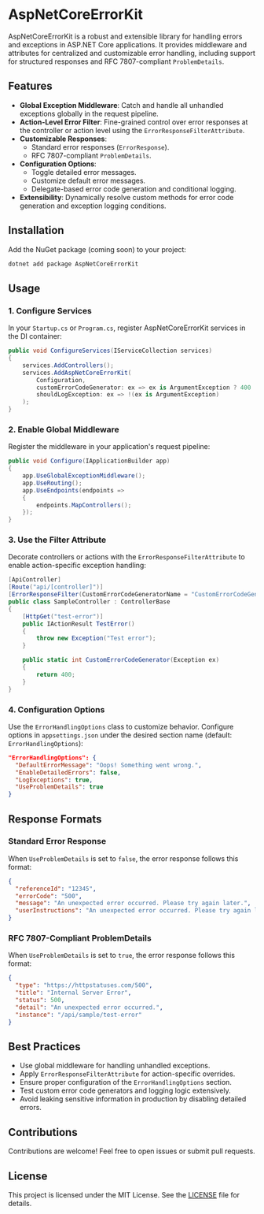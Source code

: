 
# AspNetCoreErrorKit

AspNetCoreErrorKit is a robust and extensible library for handling errors and exceptions in ASP.NET Core applications. It provides middleware and attributes for centralized and customizable error handling, including support for structured responses and RFC 7807-compliant `ProblemDetails`.

## Features

- **Global Exception Middleware**: Catch and handle all unhandled exceptions globally in the request pipeline.
- **Action-Level Error Filter**: Fine-grained control over error responses at the controller or action level using the `ErrorResponseFilterAttribute`.
- **Customizable Responses**:
  - Standard error responses (`ErrorResponse`).
  - RFC 7807-compliant `ProblemDetails`.
- **Configuration Options**:
  - Toggle detailed error messages.
  - Customize default error messages.
  - Delegate-based error code generation and conditional logging.
- **Extensibility**: Dynamically resolve custom methods for error code generation and exception logging conditions.

## Installation

Add the NuGet package (coming soon) to your project:

```bash
dotnet add package AspNetCoreErrorKit
```

## Usage

### 1. Configure Services

In your `Startup.cs` or `Program.cs`, register AspNetCoreErrorKit services in the DI container:

```csharp
public void ConfigureServices(IServiceCollection services)
{
    services.AddControllers();
    services.AddAspNetCoreErrorKit(
        Configuration,
        customErrorCodeGenerator: ex => ex is ArgumentException ? 400 : 500,
        shouldLogException: ex => !(ex is ArgumentException)
    );
}
```

### 2. Enable Global Middleware

Register the middleware in your application's request pipeline:

```csharp
public void Configure(IApplicationBuilder app)
{
    app.UseGlobalExceptionMiddleware();
    app.UseRouting();
    app.UseEndpoints(endpoints =>
    {
        endpoints.MapControllers();
    });
}
```

### 3. Use the Filter Attribute

Decorate controllers or actions with the `ErrorResponseFilterAttribute` to enable action-specific exception handling:

```csharp
[ApiController]
[Route("api/[controller]")]
[ErrorResponseFilter(CustomErrorCodeGeneratorName = "CustomErrorCodeGenerator")]
public class SampleController : ControllerBase
{
    [HttpGet("test-error")]
    public IActionResult TestError()
    {
        throw new Exception("Test error");
    }

    public static int CustomErrorCodeGenerator(Exception ex)
    {
        return 400;
    }
}
```

### 4. Configuration Options

Use the `ErrorHandlingOptions` class to customize behavior. Configure options in `appsettings.json` under the desired section name (default: `ErrorHandlingOptions`):

```json
"ErrorHandlingOptions": {
  "DefaultErrorMessage": "Oops! Something went wrong.",
  "EnableDetailedErrors": false,
  "LogExceptions": true,
  "UseProblemDetails": true
}
```

## Response Formats

### Standard Error Response

When `UseProblemDetails` is set to `false`, the error response follows this format:
```json
{
  "referenceId": "12345",
  "errorCode": "500",
  "message": "An unexpected error occurred. Please try again later.",
  "userInstructions": "An unexpected error occurred. Please try again later."
}
```

### RFC 7807-Compliant ProblemDetails

When `UseProblemDetails` is set to `true`, the error response follows this format:
```json
{
  "type": "https://httpstatuses.com/500",
  "title": "Internal Server Error",
  "status": 500,
  "detail": "An unexpected error occurred.",
  "instance": "/api/sample/test-error"
}
```

## Best Practices

- Use global middleware for handling unhandled exceptions.
- Apply `ErrorResponseFilterAttribute` for action-specific overrides.
- Ensure proper configuration of the `ErrorHandlingOptions` section.
- Test custom error code generators and logging logic extensively.
- Avoid leaking sensitive information in production by disabling detailed errors.

## Contributions

Contributions are welcome! Feel free to open issues or submit pull requests.

## License

This project is licensed under the MIT License. See the [LICENSE](LICENSE) file for details.
